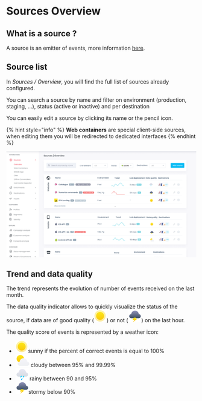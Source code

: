 # Sources Overview

## What is a source ?

A source is an emitter of events, more information [here](../../getting-started/concepts/#source).

## Source list

In _Sources / Overview_, you will find the full list of sources already configured.

You can search a source by name and filter on environment (production, staging, ...), status (active or inactive) and per destination

You can easily edit a source by clicking its name or the pencil icon.

{% hint style="info" %}
**Web containers** are special client-side sources, when editing them you will be redirected to dedicated interfaces
{% endhint %}

![](<../../.gitbook/assets/image (2) (2) (1) (1).png>)

## Trend and data quality

The trend represents the evolution of number of events received on the last month.

The data quality indicator allows to quickly visualize the status of the source, if data are of good quality (<img src="../../.gitbook/assets/image (17).png" alt="" data-size="line">) or not (<img src="../../.gitbook/assets/image (14).png" alt="" data-size="line">) on the last hour.

The quality score of events is represented by a weather icon:

* <img src="../../.gitbook/assets/image (17).png" alt="" data-size="line">sunny if the percent of correct events is equal to 100%
* <img src="../../.gitbook/assets/image (15) (2).png" alt="" data-size="line">cloudy between 95% and 99.99%
* <img src="../../.gitbook/assets/image (16).png" alt="" data-size="line">rainy between 90 and 95%
* <img src="../../.gitbook/assets/image (14).png" alt="" data-size="line">stormy below 90%
